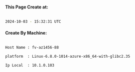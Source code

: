 
   
#### This Page Create at:

```bash

2024-10-03 - 15:32:31 UTC

```

#### Create By Machine:

```bash

Host Name : fv-az1456-88

platform  : Linux-6.8.0-1014-azure-x86_64-with-glibc2.35

Ip Local  : 10.1.0.103

```

